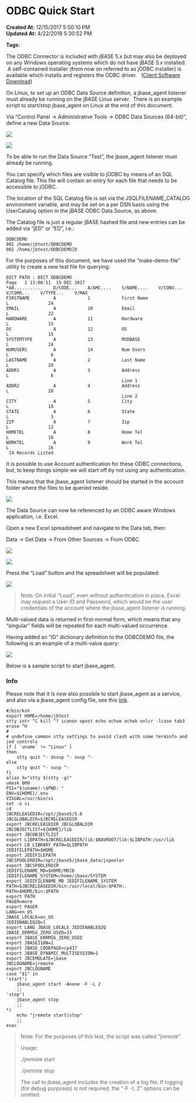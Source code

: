 # ODBC Quick Start

**Created At:** 12/15/2017 5:50:10 PM  
**Updated At:** 4/22/2019 5:30:52 PM  

**Tags:**
<badge text='sql' vertical='middle' />
<badge text='odbc' vertical='middle' />

The ODBC Connector is included with jBASE 5.x but may also be deployed on any Windows operating systems which do not have jBASE 5.x installed.  A self-contained installer (from now on referred to as jODBC installer) is available which installs and registers the ODBC driver.   ([Client Software Download](https://zumasys.us8.list-manage.com/track/click?u=ed1011024b445ab7d2f0c1e6e&id=7aaa8beaa2&e=57befd976d))

On Linux, to set up an ODBC Data Source definition, a jbase\_agent listener must already be running on the jBASE Linux server.  There is an example script to start/stop jbase\_agent on Linux at the end of this document.

Via “Control Panel -&gt; Administrative Tools -&gt; ODBC Data Sources (64-bit)”, define a new Data Source:



![](./1513360255015.jpg)



![](./1513360269208.jpg)



To be able to run the Data Source “Test”, the jbase\_agent listener must already be running.

You can specify which files are visible to jODBC by means of an SQL Catalog file. This file will contain an entry for each file that needs to be accessible to jODBC.

The location of the SQL Catalog file is set via the JSQLFILENAME\_CATALOG environment variable, and may be set on a per DSN basis using the UserCatalog option in the jBASE ODBC Data Source, as above.

The Catalog file is just a regular jBASE hashed file and new entries can be added via “jED” or “ED”, i.e.:

```
ODBCDEMO
001 /home/jbtest/ODBCDEMO
002 /home/jbtest/ODBCDEMO]D
```



For the purposes of this document, we have used the “make-demo-file” utility to create a new test file for querying:

```
DICT PATH : DICT ODBCDEMO                                                                          Page   1 13:08:11  15 DEC 2017
*A0...........    D/CODE...    A/AMC....    S/NAME....    V/CONV...    V/CORR...    V/TYPE...    V/MAX
FIRSTNAME         A            1            First Name                              L               24
EMAIL             A            10           Email                                   L               22
HARDWARE          A            11           Hardware                                L               15
OS                A            12           OS                                      L               15
SYSTEMTYPE        A            13           MVDBASE                                 L               24
NUMUSERS          A            14           Num Users                               L                6
LASTNAME          A            2            Last Name                               L               20
ADDR1             A            3            Address                                 L                6
                                            Line 1
ADDR2             A            4            Address                                 L               20
                                            Line 2
CITY              A            5            City                                    L               10
STATE             A            6            State                                   L                3
ZIP               A            7            Zip                                     L               12
HOMETEL           A            8            Home Tel                                L               16
WORKTEL           A            9            Work Tel                                L               16
 14 Records Listed
```



It is possible to use Account authentication for these ODBC connections, but, to keep things simple we will start off by not using any authentication.

This means that the jbase\_agent listener should be started in the account folder where the files to be queried reside.

![](./1513360414346.jpg)

The Data Source can now be referenced by an ODBC aware Windows application, i.e. Excel.

Open a new Excel spreadsheet and navigate to the Data tab, then:

Data -&gt; Get Data -&gt; From Other Sources -&gt; From ODBC

![](./1513360435867.jpg)

![](./1513360447256.jpg)

Press the “Load” button and the spreadsheet will be populated:



![](./1513360461019.jpg)


> Note: On initial “Load”, even without authentication in place, Excel may request a User ID and Password, which would be the user credentials of the account where the jbase\_agent listener is running.


Multi-valued data is returned in first-normal form, which means that any “singular” fields will be repeated for each multi-valued occurrence.

Having added an “ID” dictionary definition to the ODBCDEMO file, the following is an example of a multi-value query:

![](./1513360518762.jpg)



Below is a sample script to start jbase\_agent.

### Info

Please note that it is now also possible to start jbase\_agent as a service, and also via a jbase\_agent config file, see this [link](/30312-jagent/336525-jagent-administration).

```
#/bin/ksh
export HOME=/home/jbtest
stty intr ^C kill ^? icanon opost echo echoe echok onlcr -lcase tab3 erase ^H
#
# undefine common stty settings to avoid clash with some terminfo and jed controls
if [ `uname` != "Linux" ]
then
    stty quit ^- dsusp ^- susp ^-
else
    stty quit ^- susp ^-
fi
alias X="stty $(stty -g)"
umask 000
PS1="$(uname)-\$PWD: "
ENV=${HOME}/.env
VISUAL=/usr/bin/vi
set -o vi
cd
JBCRELEASEDIR=/opt/jbase5/5.6
JBCGLOBALDIR=$JBCRELEASEDIR
export JBCRELEASEDIR JBCGLOBALDIR
JBCOBJECTLIST=${HOME}/lib
export JBCOBJECTLIST
export LIBPATH=$JBCRELEASEDIR/lib:$NAVROOT/lib:$LIBPATH:/usr/lib
export LD_LIBRARY_PATH=$LIBPATH
JEDIFILEPATH=$HOME
export JEDIFILEPATH
JBCSPOOLERDIR=/opt/jbase5/jbase_data/jspooler
export JBCSPOOLERDIR
JEDIFILENAME_MD=$HOME/MD]D
JEDIFILENAME_SYSTEM=/home/jbase/SYSTEM
export JEDIFILENAME_MD JEDIFILENAME_SYSTEM
PATH=$JBCRELEASEDIR/bin:/usr/local/bin:$PATH:.
PATH=$HOME/bin:$PATH
export PATH
PAGER=more
export PAGER
LANG=en_US
JBASE_LOCALE=en_US
JEDIENABLEQ2Q=1
export LANG JBASE_LOCALE JEDIENABLEQ2Q
JBASE_ERRMSG_ZERO_USED=33
export JBASE_ERRMSG_ZERO_USED
export JBASEI18N=1
export JBASE_CODEPAGE=cp437
export JBASE_DYNAMIC_MULTISESSION=1
export JBCEMULATE=jbase
JBCLOGNAME=jremote
export JBCLOGNAME
case "$1" in
'start')
    jbase_agent start -Anone -F -L 2
    ;;
'stop')
    jbase_agent stop
    ;;
*)
    echo "jremote start|stop"
    ;;
esac
```




> Note: For the purposes of this test, the script was called “jremote”.
> 
> Usage:
> 
> ./jremote start
> 
> ./jremote stop
> 
> The call to jbase\_agent includes the creation of a log file. If logging (for debug purposes) is not required, the “-F -L 2” options can be omitted.

